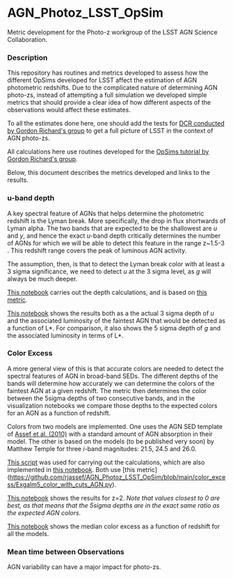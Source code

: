# AGN_Photoz_LSST_OpSim
Metric development for the Photo-z workgroup of the LSST AGN Science Collaboration.

### Description

This repository has routines and metrics developed to assess how the different OpSims developed for LSST affect the estimation of AGN photometric redshifts. Due to the complicated nature of determining AGN photo-zs, instead of attempting a full simulation we developed simple metrics that should provide a clear idea of how different aspects of the observations would affect these estimates.

To all the estimates done here, one should add the tests for [DCR conducted by Gordon Richard's group](https://github.com/RichardsGroup/LSST_DCR) to get a full picture of LSST in the context of AGN photo-zs.

All calculations here use routines developed for the [OpSims tutorial by Gordon Richard's group](https://github.com/RichardsGroup/LSST_OpSim).

Below, this document describes the metrics developed and links to the results. 

### u-band depth

A key spectral feature of AGNs that helps determine the photometric redshift is the Lyman break. More specifically, the drop in flux shortwards of Lyman alpha. The two bands that are expected to be the shallowest are *u* and *y*, and hence the exact *u*-band depth critically determines the number of AGNs for which we will be able to detect this feature in the range z~1.5-3 . This redshift range covers the peak of luminous AGN activity. 

The assumption, then, is that to detect the Lyman break color with at least a 3 sigma significance, we need to detect *u* at the 3 sigma level, as *g* will always be much deeper. 

[This notebook](https://github.com/rjassef/AGN_Photoz_LSST_OpSim/blob/main/uband_depth/Lstar_depth_dust.ipynb) carries out the depth calculations, and is based on [this metric](https://github.com/rjassef/AGN_Photoz_LSST_OpSim/blob/main/uband_depth/ExgalM5_with_cuts_AGN.py). 

[This notebook](https://github.com/rjassef/AGN_Photoz_LSST_OpSim/blob/main/uband_depth/Visualize_Lstar_depth.ipynb) shows the results both as a the actual 3 sigma depth of *u* and the associated luminosity of the faintest AGN that would be detected as a function of L*. For comparison, it also shows the 5 sigma depth of *g* and the associated luminosity in terms of L*.

### Color Excess

A more general view of this is that accurate colors are needed to detect the spectral features of AGN in broad-band SEDs. The different depths of the bands will determine how accurately we can determine the colors of the faintest AGN at a given redshift. The metric then determines the color between the 5sigma depths of two consecutive bands, and in the visualization notebooks we compare those depths to the expected colors for an AGN as a function of redshift. 

Colors from two models are implemented. One uses the AGN SED template of [Assef et al. (2010)](https://ui.adsabs.harvard.edu/abs/2010ApJ...713..970A/abstract) with a standard amount of AGN absorption in their model. The other is based on the models (to be published very soon) by Matthew Temple for three *i*-band magnitudes: 21.5, 24.5 and 26.0. 

[This script](https://github.com/rjassef/AGN_Photoz_LSST_OpSim/blob/main/color_excess/script_Color_Excess.py) was used for carrying out the calculations, which are also implemented in [this notebook](https://github.com/rjassef/AGN_Photoz_LSST_OpSim/blob/main/color_excess/Color_Excess.ipynb). Both use [this metric] (https://github.com/rjassef/AGN_Photoz_LSST_OpSim/blob/main/color_excess/Exgalm5_color_with_cuts_AGN.py). 

[This notebook](https://github.com/rjassef/AGN_Photoz_LSST_OpSim/blob/main/color_excess/Visualize_Color_Excess.ipynb) shows the results for z=2. *Note that values closest to 0 are best, as that means that the 5sigma depths are in the exact same ratio as the expected AGN colors.*

[This notebook](https://github.com/rjassef/AGN_Photoz_LSST_OpSim/blob/main/color_excess/Redshift_Color_Excess.ipynb) shows the median color excess as a function of redshift for all the models.

### Mean time between Observations

AGN variability can have a major impact for photo-zs.
